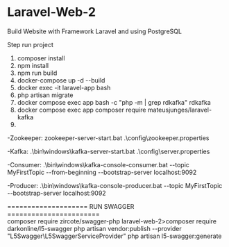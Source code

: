 # Laravel-Web-2
Build Website with Framework Laravel and using PostgreSQL

Step run project
1. composer install
2. npm install
3. npm run build
4. docker-compose up -d --build
5. docker exec -it laravel-app bash
6. php artisan migrate
7. docker compose exec app bash -c "php -m | grep rdkafka" rdkafka
8. docker compose exec app composer require mateusjunges/laravel-kafka
9. 


-Zookeeper:
zookeeper-server-start.bat .\config\zookeeper.properties

-Kafka:
.\bin\windows\kafka-server-start.bat .\config\server.properties

-Consumer:
.\bin\windows\kafka-console-consumer.bat --topic MyFirstTopic --from-beginning --bootstrap-server localhost:9092

-Producer:
.\bin\windows\kafka-console-producer.bat --topic MyFirstTopic --bootstrap-server localhost:9092

==================== RUN SWAGGER ======================= <br>
composer require zircote/swagger-php
laravel-web-2>composer require darkonline/l5-swagger
php artisan vendor:publish --provider "L5Swagger\L5SwaggerServiceProvider"
php artisan l5-swagger:generate

